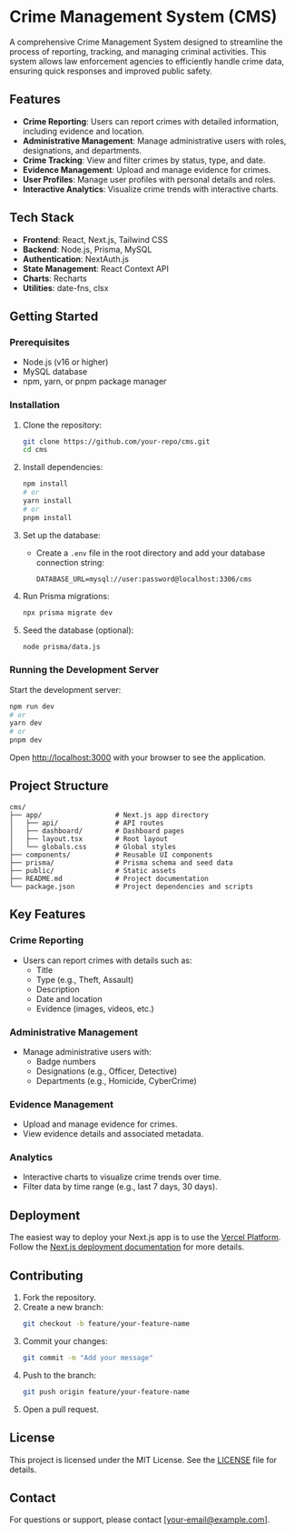 # Crime Management System (CMS)

A comprehensive Crime Management System designed to streamline the process of reporting, tracking, and managing criminal activities. This system allows law enforcement agencies to efficiently handle crime data, ensuring quick responses and improved public safety.

## Features

- **Crime Reporting**: Users can report crimes with detailed information, including evidence and location.
- **Administrative Management**: Manage administrative users with roles, designations, and departments.
- **Crime Tracking**: View and filter crimes by status, type, and date.
- **Evidence Management**: Upload and manage evidence for crimes.
- **User Profiles**: Manage user profiles with personal details and roles.
- **Interactive Analytics**: Visualize crime trends with interactive charts.

## Tech Stack

- **Frontend**: React, Next.js, Tailwind CSS
- **Backend**: Node.js, Prisma, MySQL
- **Authentication**: NextAuth.js
- **State Management**: React Context API
- **Charts**: Recharts
- **Utilities**: date-fns, clsx

## Getting Started

### Prerequisites

- Node.js (v16 or higher)
- MySQL database
- npm, yarn, or pnpm package manager

### Installation

1. Clone the repository:
   ```bash
   git clone https://github.com/your-repo/cms.git
   cd cms
   ```

2. Install dependencies:
   ```bash
   npm install
   # or
   yarn install
   # or
   pnpm install
   ```

3. Set up the database:
   - Create a `.env` file in the root directory and add your database connection string:
     ```
     DATABASE_URL=mysql://user:password@localhost:3306/cms
     ```

4. Run Prisma migrations:
   ```bash
   npx prisma migrate dev
   ```

5. Seed the database (optional):
   ```bash
   node prisma/data.js
   ```

### Running the Development Server

Start the development server:

```bash
npm run dev
# or
yarn dev
# or
pnpm dev
```

Open [http://localhost:3000](http://localhost:3000) with your browser to see the application.

## Project Structure

```
cms/
├── app/                  # Next.js app directory
│   ├── api/              # API routes
│   ├── dashboard/        # Dashboard pages
│   ├── layout.tsx        # Root layout
│   └── globals.css       # Global styles
├── components/           # Reusable UI components
├── prisma/               # Prisma schema and seed data
├── public/               # Static assets
├── README.md             # Project documentation
└── package.json          # Project dependencies and scripts
```

## Key Features

### Crime Reporting

- Users can report crimes with details such as:
  - Title
  - Type (e.g., Theft, Assault)
  - Description
  - Date and location
  - Evidence (images, videos, etc.)

### Administrative Management

- Manage administrative users with:
  - Badge numbers
  - Designations (e.g., Officer, Detective)
  - Departments (e.g., Homicide, CyberCrime)

### Evidence Management

- Upload and manage evidence for crimes.
- View evidence details and associated metadata.

### Analytics

- Interactive charts to visualize crime trends over time.
- Filter data by time range (e.g., last 7 days, 30 days).

## Deployment

The easiest way to deploy your Next.js app is to use the [Vercel Platform](https://vercel.com/). Follow the [Next.js deployment documentation](https://nextjs.org/docs/app/building-your-application/deploying) for more details.

## Contributing

1. Fork the repository.
2. Create a new branch:
   ```bash
   git checkout -b feature/your-feature-name
   ```
3. Commit your changes:
   ```bash
   git commit -m "Add your message"
   ```
4. Push to the branch:
   ```bash
   git push origin feature/your-feature-name
   ```
5. Open a pull request.

## License

This project is licensed under the MIT License. See the [LICENSE](LICENSE) file for details.

## Contact

For questions or support, please contact [your-email@example.com].
